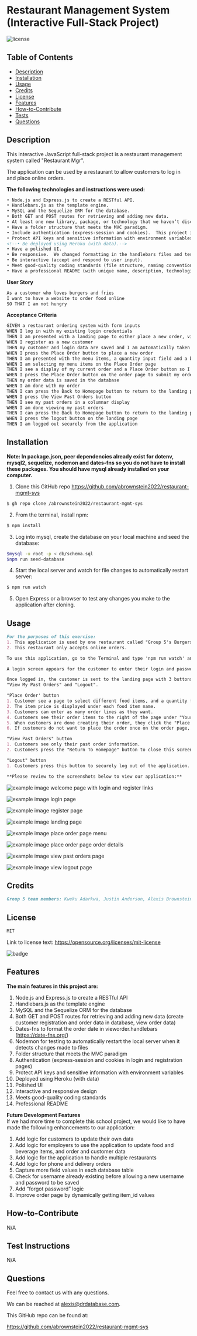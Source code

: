 # Restaurant Management System (Interactive Full-Stack Project)

<!--**Link to demo in Heroku:**-->
<!--https://proj2-restaurant-mgmt-sys.herokuapp.com-->

![license](https://img.shields.io/badge/license-MIT-black)

## Table of Contents

- [Description](#description)
- [Installation](#installation)
- [Usage](#usage)
- [Credits](#credits)
- [License](#license)
- [Features](#features)
- [How-to-Contribute](#how-to-contribute)
- [Tests](#test-instructions)
- [Questions](#questions)

## Description

<!-- this is `inline-code` here -->

This interactive JavaScript full-stack project is a restaurant management system called "Restaurant Mgr". 

The application can be used by a restaurant to allow customers to log in and place online orders.

**The following technologies and instructions were used:**

```md
• Node.js and Express.js to create a RESTful API.
• Handlebars.js as the template engine.
• MySQL and the Sequelize ORM for the database.
• Both GET and POST routes for retrieving and adding new data.
• At least one new library, package, or technology that we haven’t discussed in class.  This project uses dates-fns to format the order date in vieworder.handlebars (https://date-fns.org/).  We also used Nodemon for testing to automatically restart the local server when it detects changes made to files.
• Have a folder structure that meets the MVC paradigm.
• Include authentication (express-session and cookies).  This project includes register and login pages for customers to login to place online orders from our restaurant "Group 5's Burgers and Fries".
• Protect API keys and sensitive information with environment variables.
<!--• Be deployed using Heroku (with data).-->
• Have a polished UI.
• Be responsive.  We changed formatting in the handlebars files and tested to ensure the design works on smaller screens, like mobile devices.
• Be interactive (accept and respond to user input).
• Meet good-quality coding standards (file structure, naming conventions, follows best practices for class/id naming conventions, indentation, quality comments, etc).
• Have a professional README (with unique name, description, technologies used, screenshot, and link to deployed application).

```

**User Story**  

```md
As a customer who loves burgers and fries
I want to have a website to order food online
SO THAT I am not hungry
``` 

**Acceptance Criteria**

```md
GIVEN a restaurant ordering system with form inputs
WHEN I log in with my existing login credentials
THEN I am presented with a landing page to either place a new order, view my past orders or logout
WHEN I register as a new customer 
THEN my customer and login data are saved and I am automatically taken to the landing page
WHEN I press the Place Order button to place a new order
THEN I am presented with the menu items, a quantity input field and a button to add amy item to my order
WHEN I am selecting my menu items on the Place Order page
THEN I see a display of my current order and a Place Order button so I can place my order when I am ready 
WHEN I press the Place Order button on the order page to submit my order
THEN my order data is saved in the database
WHEN I am done with my order
THEN I can press the Back to Homepage button to return to the landing page
WHEN I press the View Past Orders button
THEN I see my past orders in a columnar display
WHEN I am done viewing my past orders
THEN I can press the Back to Homepage button to return to the landing page
WHEN I press the logout button on the landing page
THEN I am logged out securely from the application
```

## Installation
<!-- audience is other developers -->
**Note: In package.json, peer dependencies already exist for dotenv, mysql2, sequelize, nodemon and dates-fns so you do not have to install these packages. You should have mysql already installed on your computer.**

1. Clone this GitHub repo https://github.com/abrownstein2022/restaurant-mgmt-sys
<!-- Check out the gh cli tool from github -->
```bash
$ gh repo clone /abrownstein2022/restaurant-mgmt-sys
```
2. From the terminal, install npm:

```bash
$ npm install
```

3. Log into mysql, create the database on your local machine and seed the database:

```bash
$mysql -u root -p < db/schema.sql
$npm run seed-database
```

<!-- [] implies user input 
 mysql> restaurant_mgr < C:\[filename].sql
-->

4. Start the local server and watch for file changes to automatically restart server:
```bash
$ npm run watch 
```

5. Open Express or a browser to test any changes you make to the application after cloning.

## Usage

```md
For the purposes of this exercise:
1. This application is used by one restaurant called "Group 5's Burgers and Fries".
2. This restaurant only accepts online orders.

To use this application, go to the Terminal and type 'npm run watch' and press enter.

A login screen appears for the customer to enter their login and password, or register as a new customer.  

Once logged in, the customer is sent to the landing page with 3 buttons: "Place Order",
"View My Past Orders" and "Logout".  

"Place Order' button
1. Customer see a page to select different food items, and a quantity for each item. 
2. The item price is displayed under each food item name.    
3. Customers can enter as many order lines as they want.
4. Customers see their order items to the right of the page under "Your Order" and a total order cost.
5. When customers are done creating their order, they click the "Place Order" button, and their order data is created in the database, and they are automatically sent to the "View Past Orders" page.
6. If customers do not want to place the order once on the order page, they can press the "Back To Homepage" button to close this screen and return to the landing page.

"View Past Orders" button
1. Customers see only their past order information.
2. Customers press the "Return To Homepage" button to close this screen and return to the landing page.

"Logout" button
1. Customers press this button to securely log out of the application.

**Please review to the screenshots below to view our application:**
```
![example image welcome page with login and register links](./public/images/welcome-page.jpg)

![example image login page](./public/images/login-page.jpg)

![example image register page](./public/images/register-page.jpg)

![example image landing page](./public/images/landing-page.jpg)

![example image place order page menu](./public/images/place-order-page.jpg)

![example image place order page order details](./public/images/your-order.jpg)

![example image view past orders page](./public/images/view-orders-page.jpg)

![example image view logout page](./public/images/logout-page.jpg)

## Credits

```md
Group 5 team members: Kweku Adarkwa, Justin Anderson, Alexis Brownstein, Ryan Dong, Luana Paredes, bootcamp instructor, TAs and bootcamp tutor: Phil, and Wyzant tutor: Mike
```

## License

 ```md
 MIT 
```

Link to license text:
https://opensource.org/licenses/mit-license


![badge](https://img.shields.io/badge/license-mit-black)


## Features

<!-- 
# h1
###### h6
**bold**
*italic*
_underline_

| key | value |
|-|-|
| name | 'bob' |


- list
- items

1. numberd
1. list
1. all ones - auttomatic numbering
Feattures for *future* development
 -->
**The main features in this project are:**<br>
1. Node.js and Express.js to create a RESTful API
1. Handlebars.js as the template engine
1. MySQL and the Sequelize ORM for the database
1. Both GET and POST routes for retrieving and adding new data (create customer registration and order data in database, view order data)
1. Dates-fns to format the order date in vieworder.handlebars (https://date-fns.org/)
1. Nodemon for testing to automatically restart the local server when it detects changes made to files
1. Folder structure that meets the MVC paradigm
1. Authentication (express-session and cookies in login and registration pages)
1. Protect API keys and sensitive information with environment variables
1. Deployed using Heroku (with data)
1. Polished UI
1. Interactive and responsive design
1. Meets good-quality coding standards 
1. Professional README

**Future Development Features**<br>
If we had more time to complete this school project, we would like to have made the following enhancements to our application:

1. Add logic for customers to update their own data
1. Add logic for employers to use the application to update food and beverage items, and order and customer data
1. Add logic for the application to handle multiple restaurants
1. Add logic for phone and delivery orders
1. Capture more field values in each database table
1. Check for username already existing before allowing a new username and password to be saved
1. Add “forgot password” logic
1. Improve order page by dynamically getting item_id values


## How-to-Contribute

N/A

## Test Instructions

N/A

## Questions

Feel free to contact us with any questions.

We can be reached at alexis@drdatabase.com.

This GitHub repo can be found at:
  
https://github.com/abrownstein2022/restaurant-mgmt-sys
 
